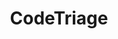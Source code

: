 ---
git: https://github.com/codetriage/codetriage
logohandle: codetriage
sort: codetriage
title: CodeTriage
website: https://www.codetriage.com/
---